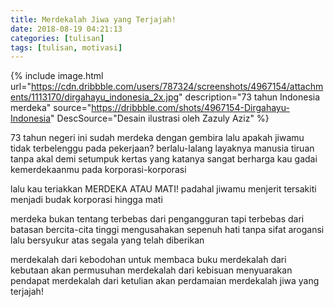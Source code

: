 ```yaml
---
title: Merdekalah Jiwa yang Terjajah!
date: 2018-08-19 04:21:13
categories: [tulisan]
tags: [tulisan, motivasi]
---
```


{% include image.html url="https://cdn.dribbble.com/users/787324/screenshots/4967154/attachments/1113170/dirgahayu_indonesia_2x.jpg" description="73 tahun Indonesia merdeka" source="https://dribbble.com/shots/4967154-Dirgahayu-Indonesia" DescSource="Desain ilustrasi oleh Zazuly Aziz" %}

73 tahun negeri ini sudah merdeka dengan gembira
lalu apakah jiwamu tidak terbelenggu pada pekerjaan?
berlalu-lalang layaknya manusia tiruan tanpa akal
demi setumpuk kertas yang katanya sangat berharga
kau gadai kemerdekaanmu pada korporasi-korporasi

lalu kau teriakkan MERDEKA ATAU MATI!
padahal jiwamu menjerit tersakiti
menjadi budak korporasi
hingga mati

merdeka bukan tentang terbebas dari pengangguran
tapi terbebas dari batasan bercita-cita tinggi
mengusahakan sepenuh hati tanpa sifat arogansi
lalu bersyukur atas segala yang telah diberikan

merdekalah dari kebodohan untuk membaca buku
merdekalah dari kebutaan akan permusuhan
merdekalah dari kebisuan menyuarakan pendapat
merdekalah dari ketulian akan perdamaian
merdekalah jiwa yang terjajah!